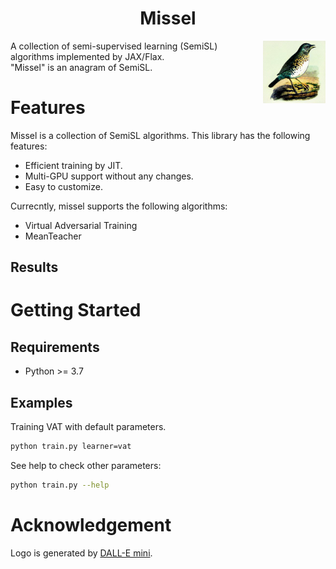 <div align="center">

# Missel

</div>

<img src="./figures/logo.png"  width = "100" height = "100" align='right'/>

A collection of semi-supervised learning (SemiSL) algorithms implemented by JAX/Flax.<br>
"Missel" is an anagram of SemiSL.

# Features

Missel is a collection of SemiSL algorithms.
This library has the following features:

- Efficient training by JIT.
- Multi-GPU support without any changes.
- Easy to customize.

Currecntly, missel supports the following algorithms:
- Virtual Adversarial Training
- MeanTeacher

## Results

# Getting Started

## Requirements
- Python >= 3.7

## Examples

Training VAT with default parameters.
```bash
python train.py learner=vat
```

See help to check other parameters:
```bash
python train.py --help
```

# Acknowledgement

Logo is generated by [DALL-E mini](https://huggingface.co/spaces/dalle-mini/dalle-mini).